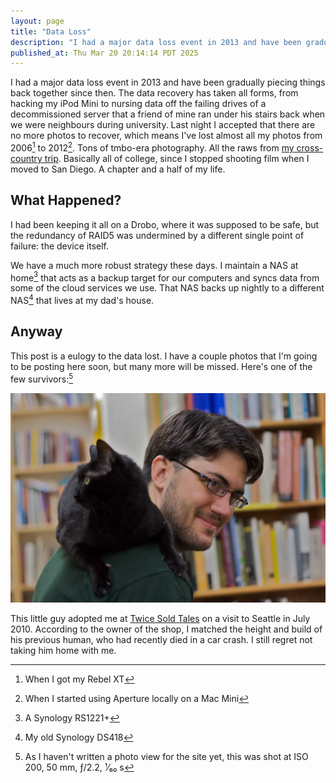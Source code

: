 ```yaml
---
layout: page
title: "Data Loss"
description: "I had a major data loss event in 2013 and have been gradually piecing things back together since then."
published_at: Thu Mar 20 20:14:14 PDT 2025
---
```


I had a major data loss event in 2013 and have been gradually piecing things back together since then. The data recovery has taken all forms, from hacking my iPod Mini to nursing data off the failing drives of a decommissioned server that a friend of mine ran under his stairs back when we were neighbours during university. Last night I accepted that there are no more photos to recover, which means I've lost almost all my photos from 2006[^350d] to 2012[^conn]. Tons of tmbo-era photography. All the raws from [my cross-country trip](http://numist.net/series/funemployment-cross-country-trip/). Basically all of college, since I stopped shooting film when I moved to San Diego. A chapter and a half of my life.

## What Happened?

I had been keeping it all on a Drobo, where it was supposed to be safe, but the redundancy of RAID5 was undermined by a different single point of failure: the device itself.

We have a much more robust strategy these days. I maintain a NAS at home[^rs] that acts as a backup target for our computers and syncs data from some of the cloud services we use. That NAS backs up nightly to a different NAS[^ds] that lives at my dad's house.

## Anyway

This post is a eulogy to the data lost. I have a couple photos that I'm going to be posting here soon, but many more will be missed. Here's one of the few survivors:[^exif]

![A much younger yours truly with a black cat riding on my shoulder in the aisle of a bookstore](IMG_5448.jpg)

This little guy adopted me at [Twice Sold Tales](https://www.twicesoldtales.com) on a visit to Seattle in July 2010. According to the owner of the shop, I matched the height and build of his previous human, who had recently died in a car crash. I still regret not taking him home with me.

[^350d]: When I got my Rebel XT
[^conn]: When I started using Aperture locally on a Mac Mini
[^rs]: A Synology RS1221+
[^ds]: My old Synology DS418
[^exif]: As I haven't written a photo view for the site yet, this was shot at ISO 200, 50 mm, ƒ/2.2, ¹⁄₆₀ s